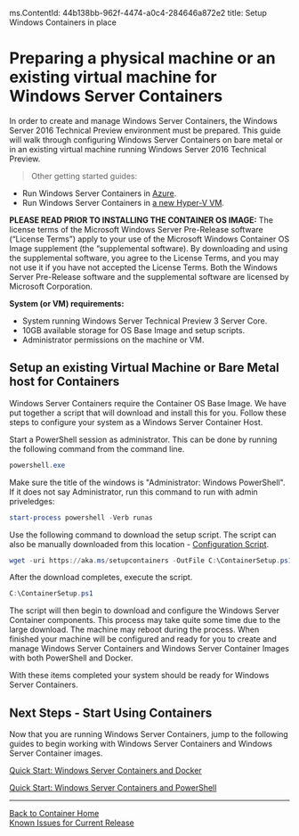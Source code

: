 ms.ContentId: 44b138bb-962f-4474-a0c4-284646a872e2
title: Setup Windows Containers in place

# Preparing a physical machine or an existing virtual machine for Windows Server Containers

In order to create and manage Windows Server Containers, the Windows Server 2016 Technical Preview environment must be prepared. This guide will walk through configuring Windows Server Containers on bare metal or in an existing virtual machine running Windows Server 2016 Technical Preview.

> Other getting started guides:
  * Run Windows Server Containers in [Azure](./azure_setup.md).
  * Run Windows Server Containers in [a new Hyper-V VM](./container_setup.md).

  **PLEASE READ PRIOR TO INSTALLING THE CONTAINER OS IMAGE:**  The license terms of the Microsoft Windows Server Pre-Release software (“License Terms”) apply to your use of the Microsoft Windows Container OS Image supplement (the “supplemental software). By downloading and using the supplemental software, you agree to the License Terms, and you may not use it if you have not accepted the License Terms. Both the Windows Server Pre-Release software and the supplemental software are licensed by Microsoft Corporation.

**System (or VM) requirements:**
* System running Windows Server Technical Preview 3 Server Core.
* 10GB available storage for OS Base Image and setup scripts.
* Administrator permissions on the machine or VM.

## Setup an existing Virtual Machine or Bare Metal host for Containers

Windows Server Containers require the Container OS Base Image. We have put together a script that will download and install this for you. Follow these steps to configure your system as a Windows Server Container Host.

Start a PowerShell session as administrator. This can be done by running the following command from the command line.

``` powershell
powershell.exe
```

Make sure the title of the windows is "Administrator: Windows PowerShell". If it does not say Administrator, run this command to run with admin priveledges:

``` powershell
start-process powershell -Verb runas
```

Use the following command to download the setup script. The script can also be manually downloaded from this location - [Configuration Script](http://aka.ms/setupcontainers).

``` PowerShell
wget -uri https://aka.ms/setupcontainers -OutFile C:\ContainerSetup.ps1
```

 After the download completes, execute the script.
``` PowerShell
C:\ContainerSetup.ps1
```

The script will then begin to download and configure the Windows Server Container components. This process may take quite some time due to the large download. The machine may reboot during the process. When finished your machine will be configured and ready for you to create and manage Windows Server Containers and Windows Server Container Images with both PowerShell and Docker.

 With these items completed your system should be ready for Windows Server Containers.


## Next Steps - Start Using Containers

Now that you are running Windows Server Containers, jump to the following guides to begin working with Windows Server Containers and Windows Server Container images.

[Quick Start: Windows Server Containers and Docker](./manage_docker.md)

[Quick Start: Windows Server Containers and PowerShell](./manage_powershell.md)

-------------------


[Back to Container Home](../containers_welcome.md)  
[Known Issues for Current Release](../about/work_in_progress.md)



